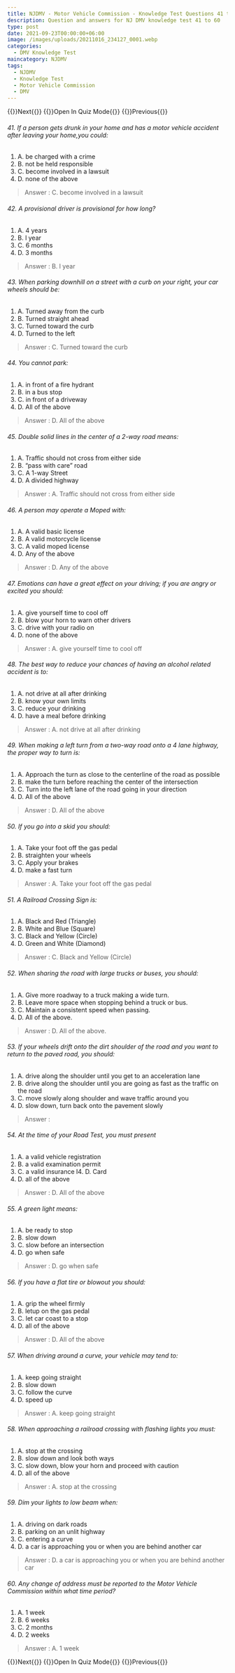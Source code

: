 ```yaml
---
title: NJDMV - Motor Vehicle Commission - Knowledge Test Questions 41 to 60
description: Question and answers for NJ DMV knowledge test 41 to 60
type: post
date: 2021-09-23T00:00:00+06:00
image: /images/uploads/20211016_234127_0001.webp
categories:
  - DMV Knowledge Test
maincategory: NJDMV
tags:
  - NJDMV
  - Knowledge Test
  - Motor Vehicle Commission
  - DMV
---
```

{{<prevbutton linksrc="njmvc-motor-vehicle-commission-knowledge-test-4/" >}}Next{{</prevbutton >}}
{{<quizbutton linksrc="../../quiz/njmvc-motor-vehicle-commission-knowledge-quiz3/" >}}Open In Quiz Mode{{</quizbutton >}}
{{<prevbutton linksrc="njmvc-motor-vehicle-commission-knowledge-test-2/" >}}Previous{{</prevbutton >}}

###### 41. If a person gets drunk in your home and has a motor vehicle accident after leaving your home,you could:
1.  A. be charged with a crime
2.  B. not be held responsible
3.  C. become involved in a lawsuit
4.  D. none of the above

> Answer : C. become involved in a lawsuit

###### 42. A provisional driver is provisional for how long?
1.  A. 4 years
2.  B. l year
3.  C. 6 months
4.  D. 3 months

> Answer : B. l year

###### 43. When parking downhill on a street with a curb on your right, your car wheels should be:
1.  A. Turned away from the curb
2.  B. Turned straight ahead
3.  C. Turned toward the curb
4.  D. Turned to the left

> Answer : C. Turned toward the curb

###### 44. You cannot park:
1.  A. in front of a fire hydrant
2.  B. in a bus stop
3.  C. in front of a driveway
4.  D. All of the above

> Answer : D. All of the above

###### 45. Double solid lines in the center of a 2-way road means:
1.  A. Traffic should not cross from either side
2.  B. “pass with care” road
3.  C. A 1-way Street
4.  D. A divided highway

> Answer : A. Traffic should not cross from either side

###### 46. A person may operate a Moped with:
1.  A. A valid basic license
2.  B. A valid motorcycle license
3.  C. A valid moped license
4.  D. Any of the above

> Answer : D. Any of the above

###### 47. Emotions can have a great effect on your driving; if you are angry or excited you should:
1.  A. give yourself time to cool off
2.  B. blow your horn to warn other drivers
3.  C. drive with your radio on
4.  D. none of the above

> Answer : A. give yourself time to cool off

###### 48. The best way to reduce your chances of having an alcohol related accident is to:
1.  A. not drive at all after drinking
2.  B. know your own limits
3.  C. reduce your drinking
4.  D. have a meal before drinking

> Answer : A. not drive at all after drinking

###### 49. When making a left turn from a two-way road onto a 4 lane highway, the proper way to turn is:
1.  A. Approach the turn as close to the centerline of the road as possible
2.  B. make the turn before reaching the center of the intersection
3.  C. Turn into the left lane of the road going in your direction
4.  D. All of the above

> Answer : D. All of the above

###### 50. If you go into a skid you should:
1.  A. Take your foot off the gas pedal
2.  B. straighten your wheels
3.  C. Apply your brakes
4.  D. make a fast turn

> Answer : A. Take your foot off the gas pedal

###### 51. A Railroad Crossing Sign is:
1.  A.  Black and Red (Triangle)
2.  B.  White and Blue (Square)
3.  C.  Black and Yellow (Circle)
4.  D.  Green and White (Diamond)

> Answer : C.  Black and Yellow (Circle)

###### 52. When sharing the road with large trucks or buses, you should:
1.  A.  Give more roadway to a truck making a wide turn.
2.  B.  Leave more space when stopping behind a truck or bus.
3.  C.  Maintain a consistent speed when passing.
4.  D.  All of the above.

> Answer : D.  All of the above.

###### 53. If your wheels drift onto the dirt shoulder of the road and you want to return to the paved road, you should:
1.  A.  drive along the shoulder until you get to an acceleration lane
2.  B.  drive along the shoulder until you are going as fast as the traffic on the road
3.  C.  move slowly along shoulder and wave traffic around you
4.  D.  slow down, turn back onto the pavement slowly
 
> Answer : 

###### 54. At the time of your Road Test, you must present
1.  A.  a valid vehicle registration
2.  B.  a valid examination permit
3.  C.  a valid insurance I4.  D. Card
4.  D.  all of the above

> Answer : D.  All of the above

###### 55. A green light means:
1.  A.  be ready to stop
2.  B.  slow down
3.  C.  slow before an intersection
4.  D.  go when safe

> Answer : D.  go when safe

###### 56. If you have a flat tire or blowout you should:
1.  A.  grip the wheel firmly
2.  B.  letup on the gas pedal
3.  C.  let car coast to a stop
4.  D.  all of the above

> Answer : D.  All of the above 

###### 57. When driving around a curve, your vehicle may tend to:
1.  A.  keep going straight
2.  B.  slow down
3.  C.  follow the curve
4.  D.  speed up

> Answer : A.  keep going straight
 
###### 58. When approaching a railroad crossing with flashing lights you must:
1.  A.  stop at the crossing
2.  B.  slow down and look both ways
3.  C.  slow down, blow your horn and proceed with caution
4.  D.  all of the above

> Answer : A.  stop at the crossing 

###### 59. Dim your lights to low beam when:
1.  A.  driving on dark roads
2.  B.  parking on an unlit highway
3.  C.  entering a curve
4.  D.  a car is approaching you or when you are behind another car

> Answer : D.  a car is approaching you or when you are behind another car

###### 60. Any change of address must be reported to the Motor Vehicle Commission within what time period?
1.  A.  1 week
2.  B.  6 weeks
3.  C.  2 months
4.  D.  2 weeks

> Answer : A.  1 week

{{<prevbutton linksrc="njmvc-motor-vehicle-commission-knowledge-test-4/" >}}Next{{</prevbutton >}}
{{<quizbutton linksrc="../../quiz/njmvc-motor-vehicle-commission-knowledge-quiz3/" >}}Open In Quiz Mode{{</quizbutton >}}
{{<prevbutton linksrc="njmvc-motor-vehicle-commission-knowledge-test-2/" >}}Previous{{</prevbutton >}}